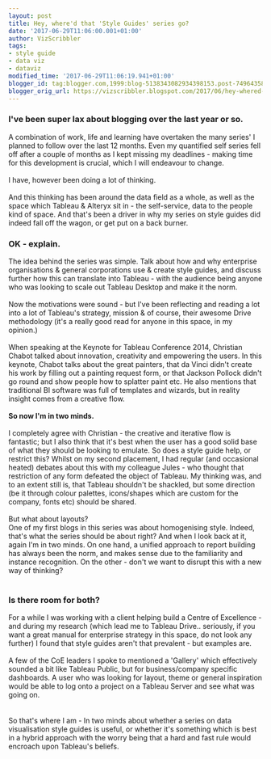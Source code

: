 ```yaml
---
layout: post
title: Hey, where'd that 'Style Guides' series go?
date: '2017-06-29T11:06:00.001+01:00'
author: VizScribbler
tags:
- style guide
- data viz
- dataviz
modified_time: '2017-06-29T11:06:19.941+01:00'
blogger_id: tag:blogger.com,1999:blog-5138343082934398153.post-7496435837298676838
blogger_orig_url: https://vizscribbler.blogspot.com/2017/06/hey-whered-that-style-guides-series-go.html
---
```


<h3>I've been super lax about blogging over the last year or so.</h3><div>A combination of work, life and learning have overtaken the many series' I planned to follow over the last 12 months. Even my quantified self series fell off after a couple of months as I kept missing my deadlines - making time for this development is crucial, which I will endeavour to change.</div><div><br /></div><div>I have, however been doing a lot of thinking.</div><div><br /></div><div>And this thinking has been around the data field as a whole, as well as the space which Tableau &amp; Alteryx sit in - the self-service, data to the people kind of space. And that's been a driver in why my series on style guides did indeed fall off the wagon, or get put on a back burner.</div><h3>OK - explain.</h3><div>The idea behind the series was simple. Talk about how and why enterprise organisations &amp; general corporations use &amp; create style guides, and discuss further how this can translate into Tableau - with the audience being anyone who was looking to scale out Tableau Desktop and make it the norm.</div><div><br /></div><div>Now the motivations were sound - but I've been reflecting and reading a lot into a lot of Tableau's strategy, mission &amp; of course, their awesome Drive methodology (it's a really good read for anyone in this space, in my opinion.)</div><div><br /></div><div>When speaking at the Keynote for Tableau Conference 2014, Christian Chabot talked about innovation, creativity and empowering the users. In this keynote, Chabot talks about the great painters, that da Vinci didn't create his work by filling out a painting request form, or that Jackson Pollock didn't go round and show people how to splatter paint etc. He also mentions that traditional BI software was full of templates and wizards, but in reality insight comes from a creative flow.&nbsp;</div><div><br /></div><div><b>So now I'm in two minds.</b></div><div><br /></div><div>I completely agree with Christian - the creative and iterative flow is fantastic; but I also think that it's best when the user has a good solid base of what they should be looking to emulate. So does a style guide help, or restrict this? Whilst on my second placement, I had regular (and occasional heated) debates about this with my colleague Jules - who thought that restriction of any form defeated the object of Tableau. My thinking was, and to an extent still is, that Tableau shouldn't be shackled, but some direction (be it through colour palettes, icons/shapes which are custom for the company, fonts etc) should be shared.</div><div><br /></div><div>But what about layouts?</div><div>One of my first blogs in this series was about homogenising style. Indeed, that's what the series should be about right? And when I look back at it, again I'm in two minds. On one hand, a unified approach to report building has always been the norm, and makes sense due to the familiarity and instance recognition. On the other - don't we want to disrupt this with a new way of thinking?</div><div><br /></div><h3>Is there room for both?</h3><div>For a while I was working with a client helping build a Centre of Excellence - and during my research (which lead me to Tableau Drive.. seriously, if you want a great manual for enterprise strategy in this space, do not look any further) I found that style guides aren't that prevalent - but examples are.&nbsp;</div><div><br /></div><div>A few of the CoE leaders I spoke to mentioned a 'Gallery' which effectively sounded a bit like Tableau Public, but for business/company specific dashboards. A user who was looking for layout, theme or general inspiration would be able to log onto a project on a Tableau Server and see what was going on.</div><div><br /></div><div><br /></div><div>So that's where I am - In two minds about whether a series on data visualisation style guides is useful, or whether it's something which is best in a hybrid approach with the worry being that a hard and fast rule would encroach upon Tableau's beliefs.</div>